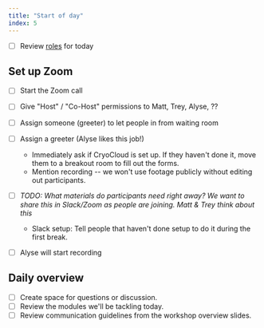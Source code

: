```yaml
---
title: "Start of day"
index: 5
---
```


- [ ] Review [roles](roles.md) for today


## Set up Zoom

- [ ] Start the Zoom call
- [ ] Give "Host" / "Co-Host" permissions to Matt, Trey, Alyse, ??
- [ ] Assign someone (greeter) to let people in from waiting room
- [ ] Assign a greeter (Alyse likes this job!)
    * Immediately ask if CryoCloud is set up. If they haven't done it, move them to a
      breakout room to fill out the forms.
    * Mention recording -- we won't use footage publicly without editing out
      participants.
- [ ] _TODO: What materials do participants need right away? We want to share this in
  Slack/Zoom as people are joining. Matt & Trey think about this_
    * Slack setup: Tell people that haven't done setup to do it during the first break.
- [ ] Alyse will start recording


## Daily overview

- [ ] Create space for questions or discussion.
- [ ] Review the modules we'll be tackling today.
- [ ] Review communication guidelines from the workshop overview slides.
